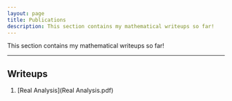 ```yaml
---
layout: page
title: Publications 
description: This section contains my mathematical writeups so far!
---
```


This section contains my mathematical writeups so far!

---

## Writeups
  1. [Real Analysis](Real Analysis.pdf)

